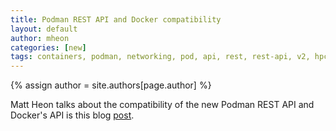 ```yaml
---
title: Podman REST API and Docker compatibility
layout: default
author: mheon 
categories: [new]
tags: containers, podman, networking, pod, api, rest, rest-api, v2, hpc
---
```

{% assign author = site.authors[page.author] %}

Matt Heon talks about the compatibility of the new Podman REST API and Docker's API is this blog [post](https://podman.io/blogs/2020/07/01/rest-versioning.html).
